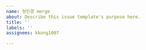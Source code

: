 ```yaml
---
name: 정민경 merge
about: Describe this issue template's purpose here.
title: ''
labels: ''
assignees: kkong1007

---
```



